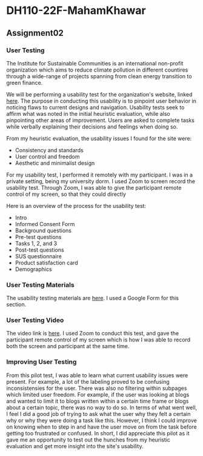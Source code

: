 # DH110-22F-MahamKhawar
## Assignment02

### User Testing

The Institute for Sustainable Communities is an international non-profit organization which aims to reduce climate pollution in different countires through a wide-range of projects spanning from clean energy transition to green finance. 

We will be performing a usability test for the organization's website, linked [here](https://sustain.org/). The purpose in conducting this usability is to pinpoint user behavior in noticing flaws to current designs and navigation. Usability tests seek to affirm what was noted in the initial heuristic evaluation, while also pinpointing other areas of improvement. Users are asked to complete tasks while verbally explaining their decisions and feelings when doing so. 

From my heuristic evaluation, the usability issues I found for the site were:

- Consistency and standards
- User control and freedom
- Aesthetic and minimalist design

For my usability test, I performed it remotely with my participant. I was in a private setting, being my university dorm. I used Zoom to screen record the usability test. Through Zoom, I was able to give the participant remote control of my screen, so that they could directly 

Here is an overview of the process for the usability test: 

- Intro
- Informed Consent Form
- Background questions
- Pre-test questions
- Tasks 1, 2, and 3
- Post-test questions
- SUS questionnaire
- Product satisfaction card
- Demographics

### User Testing Materials

The usability testing materials are [here](https://docs.google.com/forms/d/e/1FAIpQLSfDRtcF9aai2_c_eiWjUEkYTwQUqQBO9br2WGLHH3UMl4rmnw/viewform?usp=sf_link). I used a Google Form for this section. 

### User Testing Video

The video link is [here](https://drive.google.com/file/d/1nLPmlfqULbov1jq4gm_7wBsxTAQmLmeg/view?usp=sharing). I used Zoom to conduct this test, and gave the participant remote control of my screen which is how I was able to record both the screen and participant at the same time.

### Improving User Testing

From this pilot test, I was able to learn what current usability issues were present. For example, a lot of the labeling proved to be confusing inconsistensies for the user. There was also no filtering within subpages which limited user freedom. For example, if the user was looking at blogs and wanted to limit it to blogs written within a certain time frame or blogs about a certain topic, there was no way to do so. In terms of what went well, I feel I did a good job of trying to ask what the user why they felt a certain why or why they were doing a task like this. However, I think I could improve on knowing when to step in and have the user move on from the task before getting too frustrated or confused. In short, I did appreciate this pilot as it gave me an opportunity to test out the hunches from my heuristic evaluation and get more insight into the site's usability. 
